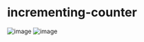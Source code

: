 # incrementing-counter

![image](https://user-images.githubusercontent.com/55327081/231154842-5ce76f60-3a4c-4926-bf23-e201c5fa1056.png)
![image](https://user-images.githubusercontent.com/55327081/231155229-7dc5edb7-6f03-4089-a24f-8ca691b8ce8c.png)

